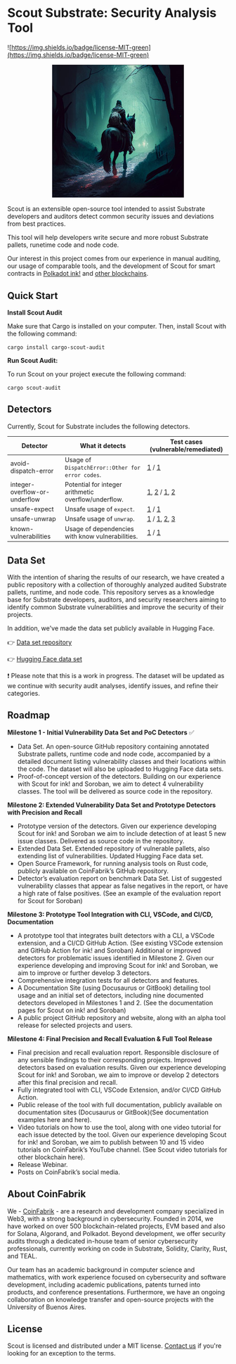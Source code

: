 # Scout Substrate: Security Analysis Tool

![https://img.shields.io/badge/license-MIT-green](https://img.shields.io/badge/license-MIT-green)

<p align="center">
  <img src="/assets/scout.png" alt="Scout in a Dark Forest" width="300" center  />
</p>

Scout is an extensible open-source tool intended to assist Substrate developers and auditors detect common security issues and deviations from best practices.

This tool will help developers write secure and more robust Substrate pallets, runetime code and node code.

Our interest in this project comes from our experience in manual auditing, our usage of comparable tools, and the development of Scout for smart contracts in [Polkadot ink!](https://github.com/CoinFabrik/scout) and [other blockchains](https://github.com/CoinFabrik/scout).

## Quick Start

**Install Scout Audit**

Make sure that Cargo is installed on your computer. Then, install Scout with the following command:

```console
cargo install cargo-scout-audit
```

**Run Scout Audit:**

To run Scout on your project execute the following command:

```console
cargo scout-audit
```

## Detectors

Currently, Scout for Substrate includes the following detectors.

| Detector | What it detects | Test cases (vulnerable/remediated) |
|----------|-----------------|------------|
| avoid-dispatch-error | Usage of `DispatchError::Other for error codes`. | [1](./test-cases/avoid-dispatcherror-other/vulnerable/vulnerable-1/) / [1](./test-cases/avoid-dispatcherror-other/remediated/remediated-1/) |
| integer-overflow-or-underflow | Potential for integer arithmetic overflow/underflow. | [1](./test-cases/integer-overflow-or-underflow/vulnerable/vulnerable-1/), [2](./test-cases/integer-overflow-or-underflow/vulnerable/vulnerable-2/) / [1](./test-cases/integer-overflow-or-underflow/remediated/remediated-1/), [2](./test-cases/integer-overflow-or-underflow/remediated/remediated-2/) |
| unsafe-expect | Unsafe usage of `expect`. | [1](./test-cases/unsafe-expect/vulnerable/vulnerable-1/) / [1](./test-cases/unsafe-expect/remediated/remediated-1/) |
| unsafe-unwrap | Unsafe usage of `unwrap`. | [1](./test-cases/unsafe-unwrap/vulnerable/vulnerable-1/) / [1](./test-cases/unsafe-unwrap/remediated/remediated-1/), [2](./test-cases/unsafe-unwrap/remediated/remediated-2/), [3](./test-cases/unsafe-unwrap/remediated/remediated-3/) |
| known-vulnerabilities | Usage of dependencies with know vulnerabilities. | [1](./test-cases/known-vulnerabilities/vulnerable/vulnerable-1/) / [1](./test-cases/known-vulnerabilities/remediated/remediated-1/) |

## Data Set

With the intention of sharing the results of our research, we have created a public repository with a collection of thoroughly analyzed audited Substrate pallets, runtime, and node code. This repository serves as a knowledge base for Substrate developers, auditors, and security researchers aiming to identify common Substrate vulnerabilities and improve the security of their projects.

In addition, we've made the data set publicly available in Hugging Face.

:point_right: [Data set repository](https://github.com/CoinFabrik/scout-substrate-dataset)

:point_right: [Hugging Face data set](https://huggingface.co/datasets/CoinFabrik/scout-substrate-m1)

:heavy_exclamation_mark: Please note that this is a work in progress. The dataset will be updated as we continue with security audit analyses, identify issues, and refine their categories.

## Roadmap

**Milestone 1 - Initial Vulnerability Data Set and PoC Detectors** :white_check_mark:

- Data Set. An open-source GitHub repository containing annotated Substrate pallets, runtime code and node code, accompanied by a detailed document listing vulnerability classes and their locations within the code. The dataset will also be uploaded to Hugging Face data sets.
- Proof-of-concept version of the detectors. Building on our experience with Scout for ink! and Soroban, we aim to detect 4 vulnerability classes. The tool will be delivered as source code in the repository.

**Milestone 2: Extended Vulnerability Data Set and Prototype Detectors with Precision and Recall**

- Prototype version of the detectors. Given our experience developing Scout for ink! and Soroban we aim to include detection of at least 5 new issue classes. Delivered as source code in the repository.
- Extended Data Set. Extended repository of vulnerable pallets, also extending list of vulnerabilities. Updated Hugging Face data set.
- Open Source Framework, for running analysis tools on Rust code, publicly available on CoinFabrik’s GitHub repository.
- Detector’s evaluation report on benchmark Data Set. List of suggested vulnerability classes that appear as false negatives in the report, or have a high rate of false positives. (See an example of the evaluation report for Scout for Soroban)

**Milestone 3: Prototype Tool Integration with CLI, VSCode, and CI/CD, Documentation**

- A prototype tool that integrates built detectors with a CLI, a VSCode extension, and a CI/CD GitHub Action. (See existing VSCode extension and GitHub Action for ink! and Soroban)
Additional or improved detectors for problematic issues identified in Milestone 2. Given our experience developing and improving Scout for ink! and Soroban, we aim to improve or further develop 3 detectors.
- Comprehensive integration tests for all detectors and features.
- A Documentation Site (using Docusaurus or GitBook) detailing tool usage and an initial set of detectors, including nine documented detectors developed in Milestones 1 and 2. (See the documentation pages for Scout on ink! and Soroban)
- A public project GitHub repository and website, along with an alpha tool release for selected projects and users.

**Milestone 4: Final Precision and Recall Evaluation & Full Tool Release**

- Final precision and recall evaluation report. Responsible disclosure of any sensible findings to their corresponding projects.
Improved detectors based on evaluation results. Given our experience developing Scout for ink! and Soroban, we aim to improve or develop 2 detectors after this final precision and recall.
- Fully integrated tool with CLI, VSCode Extension, and/or CI/CD GitHub Action.
- Public release of the tool with full documentation, publicly available on documentation sites (Docusaurus or GitBook)(See documentation examples here and here).
- Video tutorials on how to use the tool, along with one video tutorial for each issue detected by the tool. Given our experience developing Scout for ink! and Soroban, we aim to publish between 10 and 15 video tutorials on CoinFabrik’s YouTube channel. (See Scout video tutorials for other blockchain here).
- Release Webinar.
- Posts on CoinFabrik’s social media.

## About CoinFabrik

We - [CoinFabrik](https://www.coinfabrik.com/) - are a research and development company specialized in Web3, with a strong background in cybersecurity. Founded in 2014, we have worked on over 500 blockchain-related projects, EVM based and also for Solana, Algorand, and Polkadot. Beyond development, we offer security audits through a dedicated in-house team of senior cybersecurity professionals, currently working on code in Substrate, Solidity, Clarity, Rust, and TEAL.

Our team has an academic background in computer science and mathematics, with work experience focused on cybersecurity and software development, including academic publications, patents turned into products, and conference presentations. Furthermore, we have an ongoing collaboration on knowledge transfer and open-source projects with the University of Buenos Aires.

## License

Scout is licensed and distributed under a MIT license. [Contact us](https://www.coinfabrik.com/) if you're looking for an exception to the terms.